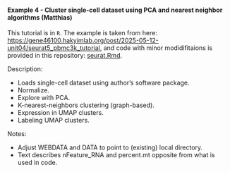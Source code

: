 #### Example 4 - Cluster single-cell dataset using PCA and nearest neighbor algorithms (Matthias)

This tutorial is in `R`. The example is taken from here: https://gene46100.hakyimlab.org/post/2025-05-12-unit04/seurat5_pbmc3k_tutorial, and code with minor modidifitaions is provided in this repository: [seurat.Rmd](seurat.Rmd).

Description:

- Loads single-cell dataset using author’s software package.
- Normalize.
- Explore with PCA.
- K-nearest-neighbors clustering (graph-based).
- Expression in UMAP clusters.
- Labeling UMAP clusters.

Notes:

- Adjust ​​WEBDATA and DATA to point to (existing) local directory.
- Text describes nFeature_RNA and percent.mt opposite from what is used in code.
